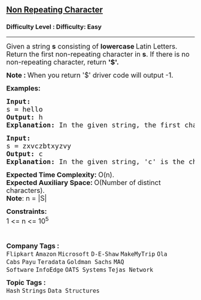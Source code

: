 <h2><a href="https://www.geeksforgeeks.org/problems/non-repeating-character-1587115620/1?page=4&difficulty=School,Easy,Medium,Hard&status=unsolved&sortBy=submissions">Non Repeating Character</a></h2><h3>Difficulty Level : Difficulty: Easy</h3><hr><div class="problems_problem_content__Xm_eO"><p><span style="font-size: 18px;">Given a string <strong>s</strong> consisting of <strong>lowercase </strong>Latin Letters. Return the first non-repeating character in <strong>s</strong>. If there is no non-repeating character, return <strong>'$'.</strong></span></p>
<p><span style="font-size: 18px;"><strong>Note : </strong>When you return '$' driver code will output -1.</span></p>
<p><strong><span style="font-size: 18px;">Examples:</span></strong></p>
<pre><strong><span style="font-size: 18px;">Input:
</span></strong><span style="font-size: 18px;">s = hello
<strong>Output: </strong>h<strong>
Explanation: </strong>In the given string, the first character which is non-repeating is h, as it appears first and there is no other '<strong>h</strong>' in the string.</span></pre>
<pre><strong><span style="font-size: 18px;">Input:
</span></strong><span style="font-size: 18px;">s = zxvczbtxyzvy
<strong>Output: </strong>c<strong>
Explanation: </strong>In the given string, 'c' is the character which is non-repeating. </span>
</pre>
<p><span style="font-size: 18px;"><strong>Expected Time Complexity:&nbsp;</strong>O(n).<br><strong>Expected Auxiliary Space:&nbsp;</strong>O(Number of distinct characters).<br><strong>Note</strong>: n = |S|</span></p>
<p><span style="font-size: 18px;"><strong>Constraints:</strong><br>1 &lt;= n &lt;= 10<sup>5</sup></span></p>
<p>&nbsp;</p></div><p><span style=font-size:18px><strong>Company Tags : </strong><br><code>Flipkart</code>&nbsp;<code>Amazon</code>&nbsp;<code>Microsoft</code>&nbsp;<code>D-E-Shaw</code>&nbsp;<code>MakeMyTrip</code>&nbsp;<code>Ola Cabs</code>&nbsp;<code>Payu</code>&nbsp;<code>Teradata</code>&nbsp;<code>Goldman Sachs</code>&nbsp;<code>MAQ Software</code>&nbsp;<code>InfoEdge</code>&nbsp;<code>OATS Systems</code>&nbsp;<code>Tejas Network</code>&nbsp;<br><p><span style=font-size:18px><strong>Topic Tags : </strong><br><code>Hash</code>&nbsp;<code>Strings</code>&nbsp;<code>Data Structures</code>&nbsp;